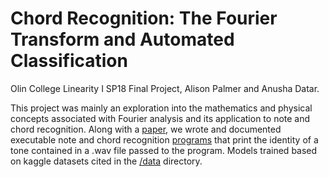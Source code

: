 # Chord Recognition: The Fourier Transform and Automated Classification
Olin College Linearity I SP18 Final Project, Alison Palmer and Anusha Datar.

This project was mainly an exploration into the mathematics and physical concepts associated with Fourier analysis and its application to note and chord recognition. Along with a [paper](https://github.com/anushadatar/ChordRecognition/blob/master/docs/LIN_PROJECT.pdf), we wrote and documented executable note and chord recognition [programs](https://github.com/anushadatar/ChordRecognition/tree/master/code) that print the identity of a tone contained in a .wav file passed to the program. Models trained based on kaggle datasets cited in the [/data](https://github.com/anushadatar/ChordRecognition/tree/master/data) directory.
